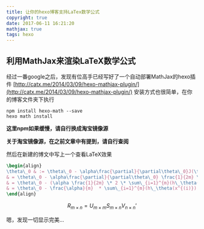 ```yaml
---
title: 让你的hexo博客支持LaTex数学公式
copyright: true
date: 2017-06-11 16:21:20
mathjax: true
tags: hexo
---
```


## 利用MathJax来渲染LaTeX数学公式

<!--more-->

经过一番google之后，发现有位高手已经写好了一个自动部署MathJax的hexo插件 
[http://catx.me/2014/03/09/hexo-mathjax-plugin/](http://catx.me/2014/03/09/hexo-mathjax-plugin/) 
安装方式也很简单，在你的博客文件夹下执行

```shell
npm install hexo-math --save
hexo math install
```

**这里npm如果缓慢，请自行换成淘宝镜像源**

**关于淘宝镜像源，在之前文章中有提到，请自行查阅**

然后在新建的博文中写上一个查看LaTeX效果

```latex
\begin{align}
\theta\_0 & := \theta\_0 - \alpha\frac{\partial}{\partial\theta\_0}J(\theta\_0,\theta\_1) \\\\
& = \theta\_0 - \alpha\frac{\partial}{\partial\theta\_0} \frac{1}{2m} \sum\_{i=1}^{m}(h\_\theta(x^{(i)}) - y^{(i)})^2 \\\\
& = \theta\_0 - (\alpha \frac{1}{2m} \* 2 \* \sum\_{i=1}^{m}(h\_\theta(x^{(i)}) - y^{(i)})) \* \frac{\partial}{\partial\theta\_0}(h\_\theta(x^{(i)}) - y^{(i)}) \\\\
& = \theta\_0 - \frac{\alpha}{m}  * \sum\_{i=1}^{m}(h\_\theta(x^{(i)}) - y^{(i)})
\end{align}
```

$$
R_{m \times n} = U_{m \times m} S_{m \times n} V_{n \times n}'
$$

嗯，发现一切显示完美...